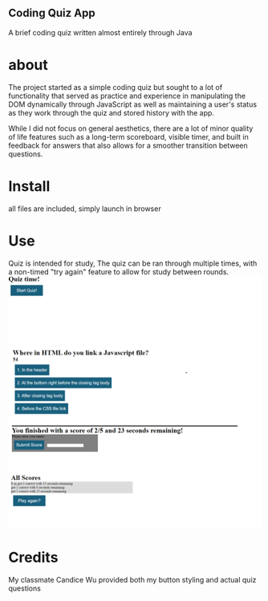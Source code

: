## Coding Quiz App
A brief coding quiz written almost entirely through Java

# about
The project started as a simple coding quiz but sought to a lot of functionality that served as practice and experience in manipulating the DOM dynamically through JavaScript as well as maintaining a user's status as they work through the quiz and stored history with the app. 

While I did not focus on general aesthetics, there are a lot of minor quality of life features such as a long-term scoreboard, visible timer, and built in feedback for answers that also allows for a smoother transition between questions. 

# Install
all files are included, simply launch in browser

# Use
Quiz is intended for study, 
The quiz can be ran through multiple times, with a non-timed "try again" feature to allow for study between rounds. 
    ![composite image showing program functionality and appearance](images/capture.JPG)

    
# Credits 
My classmate Candice Wu provided both my button styling and actual quiz questions